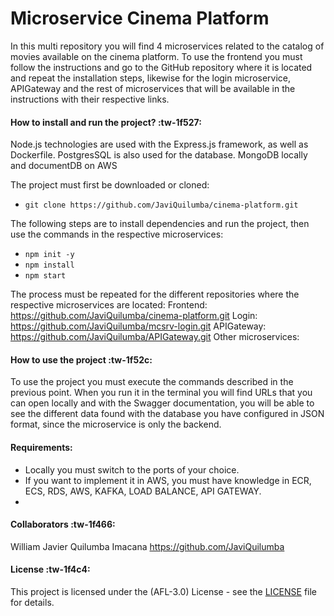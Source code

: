 # Microservice Cinema Platform

<p>
In this multi repository you will find 4 microservices related to the catalog of movies available on the cinema platform. To use the frontend you must follow the instructions and go to the GitHub repository where it is located and repeat the installation steps, likewise for the login microservice, APIGateway and the rest of microservices that will be available in the instructions with their respective links.
</p>

#### How to install and run the project? :tw-1f527:
Node.js technologies are used with the Express.js framework, as well as Dockerfile.
PostgresSQL is also used for the database.
MongoDB locally and documentDB on AWS 

The project must first be downloaded or cloned:
- `git clone https://github.com/JaviQuilumba/cinema-platform.git `

The following steps are to install dependencies and run the project, then use the commands in the respective microservices:
- `npm init -y`
- `npm install`
- `npm start`

The process must be repeated for the different repositories where the respective microservices are located:
Frontend: https://github.com/JaviQuilumba/cinema-platform.git
Login: https://github.com/JaviQuilumba/mcsrv-login.git
APIGateway: https://github.com/JaviQuilumba/APIGateway.git
Other microservices: 
#### How to use the project :tw-1f52c:
<p>
To use the project you must execute the commands described in the previous point. When you run it in the terminal you will find URLs that you can open locally and with the Swagger documentation, you will be able to see the different data found with the database you have configured in JSON format, since the microservice is only the backend.
</p>

#### Requirements:
- Locally you must switch to the ports of your choice.
- If you want to implement it in AWS, you must have knowledge in ECR, ECS, RDS, AWS, KAFKA, LOAD BALANCE, API GATEWAY.
- 

####  Collaborators :tw-1f466:
William Javier Quilumba Imacana
https://github.com/JaviQuilumba

####  License :tw-1f4c4: 
This project is licensed under the (AFL-3.0) License - see the [LICENSE](https://opensource.org/license/afl-3-0-php) file for details.

